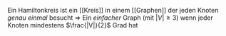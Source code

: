 Ein Hamiltonkreis ist ein [[Kreis]] in einem [[Graphen]] der jeden Knoten _genau einmal_ besucht
⇒ Ein _einfacher_ Graph (mit $|V|\geq 3$) wenn jeder Knoten mindestens $\frac{|V|}{2}$ Grad hat
